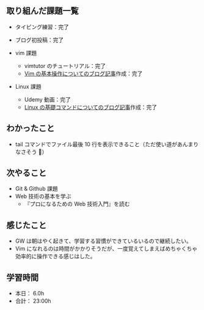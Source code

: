 ## 取り組んだ課題一覧

- タイピング練習：完了
- ブログ初投稿：完了
- vim 課題

  - vimtutor のチュートリアル：完了
  - [Vim の基本操作についてのブログ記事](https://otaki0413.hatenablog.com/entry/2024/04/30/163817?_gl=1*1hl2n07*_gcl_au*Mjg1Nzk0NDEuMTcxMzUyNzk2NA..)作成：完了

- Linux 課題
  - Udemy 動画：完了
  - [Linux の基礎コマンドについてのブログ記事](https://otaki0413.hatenablog.com/entry/2024/04/30/230424?_gl=1*1ukk1y2*_gcl_au*Mjg1Nzk0NDEuMTcxMzUyNzk2NA..)作成：完了

## わかったこと

- tail コマンドでファイル最後 10 行を表示できること（ただ使い道があんまりなさそう 🤔）

## 次やること

- Git & Github 課題
- Web 技術の基本を学ぶ
  - 『プロになるための Web 技術入門』を読む

## 感じたこと

- GW は朝はやく起きて、学習する習慣ができているいるので継続したい。
- Vim になれるのは時間がかかりそうだが、一度覚えてしまえばめちゃくちゃ効率的に操作できる感じはした。

## 学習時間

- 本日： 6.0h
- 合計： 23:00h
